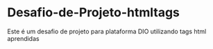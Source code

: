 # Desafio-de-Projeto-htmltags
Este é um desafio de projeto para plataforma DIO utilizando tags html aprendidas 
